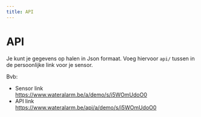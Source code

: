 ```yaml
---
title: API
---
```


# API

Je kunt je gegevens op halen in Json formaat.  Voeg hiervoor `api/` tussen in de 
persoonlijke link voor je sensor.

Bvb:
* Sensor link  
  https://www.wateralarm.be/a/demo/s/i5WOmUdoO0
* API link  
  https://www.wateralarm.be/api/a/demo/s/i5WOmUdoO0
